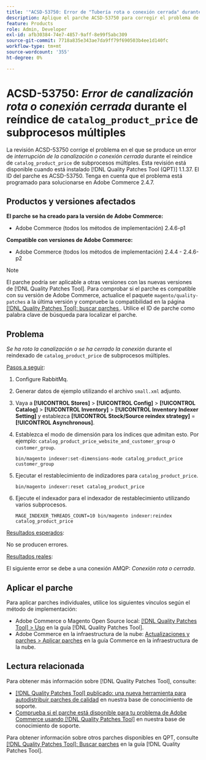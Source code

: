 ```yaml
---
title: '"ACSD-53750: Error de "Tubería rota o conexión cerrada" durante el reíndice catalog_product_price multiproceso"'
description: Aplique el parche ACSD-53750 para corregir el problema de Adobe Commerce en el que se produce un error de *Conexión rota o Conexión cerrada* durante el reíndice catalog_product_price multiproceso.
feature: Products
role: Admin, Developer
exl-id: afb30384-74e7-4857-9aff-8e99f5abc309
source-git-commit: 7718a835e343ae7da9ff79f690503b4ee1d140fc
workflow-type: tm+mt
source-wordcount: '355'
ht-degree: 0%

---
```


# ACSD-53750: *Error de canalización rota o conexión cerrada* durante el reíndice de `catalog_product_price` de subprocesos múltiples

La revisión ACSD-53750 corrige el problema en el que se produce un error de *interrupción de la canalización o conexión cerrada* durante el reíndice de `catalog_product_price` de subprocesos múltiples. Esta revisión está disponible cuando está instalado [!DNL Quality Patches Tool (QPT)] 1.1.37. El ID del parche es ACSD-53750. Tenga en cuenta que el problema está programado para solucionarse en Adobe Commerce 2.4.7.

## Productos y versiones afectados

**El parche se ha creado para la versión de Adobe Commerce:**

* Adobe Commerce (todos los métodos de implementación) 2.4.6-p1

**Compatible con versiones de Adobe Commerce:**

* Adobe Commerce (todos los métodos de implementación) 2.4.4 - 2.4.6-p2

>[!NOTE]
>
>El parche podría ser aplicable a otras versiones con las nuevas versiones de [!DNL Quality Patches Tool]. Para comprobar si el parche es compatible con su versión de Adobe Commerce, actualice el paquete `magento/quality-patches` a la última versión y compruebe la compatibilidad en la página [[!DNL Quality Patches Tool]: buscar parches ](https://experienceleague.adobe.com/tools/commerce-quality-patches/index.html?lang=es). Utilice el ID de parche como palabra clave de búsqueda para localizar el parche.

## Problema

*Se ha roto la canalización o se ha cerrado la conexión* durante el reindexado de `catalog_product_price` de subprocesos múltiples.

<u>Pasos a seguir</u>:

1. Configure RabbitMq.
1. Generar datos de ejemplo utilizando el archivo `small.xml` adjunto.
1. Vaya a **[!UICONTROL Stores]** > **[!UICONTROL Config]** > **[!UICONTROL Catalog]** > **[!UICONTROL Inventory]** > **[!UICONTROL Inventory Indexer Setting]** y establezca **[!UICONTROL Stock/Source reindex strategy]** = **[!UICONTROL Asynchronous]**.
1. Establezca el modo de dimensión para los índices que admitan esto. Por ejemplo: `catalog_product_price_website_and_customer_group` o `customer_group`.

   ```
   bin/magento indexer:set-dimensions-mode catalog_product_price customer_group
   ```

1. Ejecutar el restablecimiento de indizadores para `catalog_product_price`.

   ```
   bin/magento indexer:reset catalog_product_price
   ```

1. Ejecute el indexador para el indexador de restablecimiento utilizando varios subprocesos.

   ```
   MAGE_INDEXER_THREADS_COUNT=10 bin/magento indexer:reindex catalog_product_price
   ```

<u>Resultados esperados</u>:

No se producen errores.

<u>Resultados reales</u>:

El siguiente error se debe a una conexión AMQP: *Conexión rota o cerrada*.

## Aplicar el parche

Para aplicar parches individuales, utilice los siguientes vínculos según el método de implementación:

* Adobe Commerce o Magento Open Source local: [[!DNL Quality Patches Tool] > Uso](https://experienceleague.adobe.com/docs/commerce-operations/tools/quality-patches-tool/usage.html?lang=es) en la guía [!DNL Quality Patches Tool].
* Adobe Commerce en la infraestructura de la nube: [Actualizaciones y parches > Aplicar parches](https://experienceleague.adobe.com/docs/commerce-cloud-service/user-guide/develop/upgrade/apply-patches.html?lang=es) en la guía Commerce en la infraestructura de la nube.

## Lectura relacionada

Para obtener más información sobre [!DNL Quality Patches Tool], consulte:

* [[!DNL Quality Patches Tool] publicado: una nueva herramienta para autodistribuir parches de calidad](/help/announcements/adobe-commerce-announcements/magento-quality-patches-released-new-tool-to-self-serve-quality-patches.md) en nuestra base de conocimiento de soporte.
* [Comprueba si el parche está disponible para tu problema de Adobe Commerce usando [!DNL Quality Patches Tool]](/help/support-tools/patches-available-in-qpt-tool/check-patch-for-magento-issue-with-magento-quality-patches.md) en nuestra base de conocimiento de soporte.

Para obtener información sobre otros parches disponibles en QPT, consulte [[!DNL Quality Patches Tool]: Buscar parches](https://experienceleague.adobe.com/tools/commerce-quality-patches/index.html?lang=es) en la guía [!DNL Quality Patches Tool].
